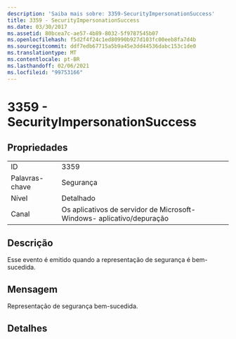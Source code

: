 ```yaml
---
description: 'Saiba mais sobre: 3359-SecurityImpersonationSuccess'
title: 3359 - SecurityImpersonationSuccess
ms.date: 03/30/2017
ms.assetid: 80bcea7c-ae57-4b89-8032-5f9787545b07
ms.openlocfilehash: f5d2f4f24c1ed80990b927d103fc00eeb8fa7d4b
ms.sourcegitcommit: ddf7edb67715a5b9a45e3dd44536dabc153c1de0
ms.translationtype: MT
ms.contentlocale: pt-BR
ms.lasthandoff: 02/06/2021
ms.locfileid: "99753166"
---
```

# <a name="3359---securityimpersonationsuccess"></a>3359 - SecurityImpersonationSuccess

## <a name="properties"></a>Propriedades  
  
|||  
|-|-|  
|ID|3359|  
|Palavras-chave|Segurança|  
|Nível|Detalhado|  
|Canal|Os aplicativos de servidor de Microsoft-Windows- aplicativo/depuração|  
  
## <a name="description"></a>Descrição  

 Esse evento é emitido quando a representação de segurança é bem-sucedida.  
  
## <a name="message"></a>Mensagem  

 Representação de segurança bem-sucedida.  
  
## <a name="details"></a>Detalhes
